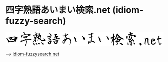 # 四字熟語あいまい検索.net (idiom-fuzzy-search)

![ロゴマーク](./web/src/public/images/logo.png)

--> [idiom-fuzzysearch.net](idiom-fuzzysearch.net)
